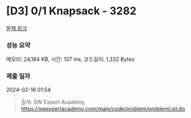 # [D3] 0/1 Knapsack - 3282 

[문제 링크](https://swexpertacademy.com/main/code/problem/problemDetail.do?contestProbId=AWBJAVpqrzQDFAWr) 

### 성능 요약

메모리: 24,184 KB, 시간: 137 ms, 코드길이: 1,332 Bytes

### 제출 일자

2024-02-16 01:54



> 출처: SW Expert Academy, https://swexpertacademy.com/main/code/problem/problemList.do